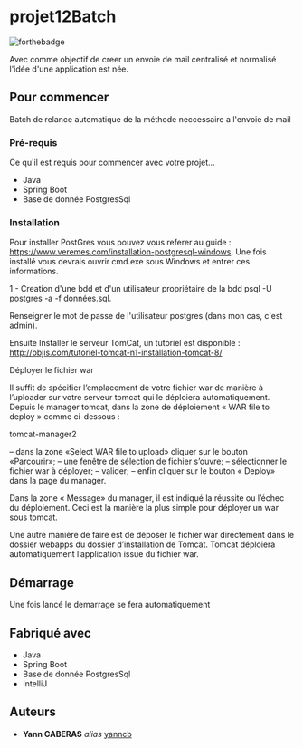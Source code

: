 # projet12Batch

![forthebadge](https://forthebadge.com/images/badges/gluten-free.svg)

Avec comme objectif de creer un envoie de mail centralisé et normalisé l'idée d'une application est née.

## Pour commencer

Batch de relance automatique de la méthode neccessaire a l'envoie de mail

### Pré-requis

Ce qu'il est requis pour commencer avec votre projet...

- Java
- Spring Boot
- Base de donnée PostgresSql



### Installation
Pour installer PostGres vous pouvez vous referer au guide : https://www.veremes.com/installation-postgresql-windows.
Une fois installé vous devrais ouvrir cmd.exe sous Windows et entrer ces informations.

1 - Creation d'une bdd et d'un utilisateur propriétaire de la bdd psql -U postgres -a -f données.sql.

Renseigner le mot de passe de l'utilisateur postgres (dans mon cas, c'est admin).

Ensuite Installer le serveur TomCat, un tutoriel est disponible : http://objis.com/tutoriel-tomcat-n1-installation-tomcat-8/

Déployer le fichier war

Il suffit de spécifier l’emplacement de votre fichier war de manière à l’uploader sur votre serveur tomcat qui le déploiera automatiquement. Depuis le manager tomcat, dans la zone de déploiement « WAR file to deploy » comme ci-dessous :

tomcat-manager2

– dans la zone «Select WAR file to upload» cliquer sur le bouton «Parcourir»;
– une fenêtre de sélection de fichier s’ouvre;
– sélectionner le fichier war à déployer;
– valider;
– enfin cliquer sur le bouton « Deploy» dans la page du manager.

Dans la zone « Message» du manager, il est indiqué la réussite ou l’échec du déploiement. Ceci est la manière la plus simple pour déployer un war sous tomcat.

Une autre manière de faire est de déposer le fichier war directement dans le dossier webapps du dossier d’installation de Tomcat. Tomcat déploiera automatiquement l’application issue du fichier war.

## Démarrage
 
 Une fois lancé le demarrage se fera automatiquement

## Fabriqué avec

- Java
- Spring Boot
- Base de donnée PostgresSql
- IntelliJ

## Auteurs

* **Yann CABERAS** _alias_ [yanncb](https://github.com/yanncb)




